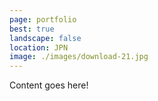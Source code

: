 ```yaml
---
page: portfolio
best: true
landscape: false
location: JPN
image: ./images/download-21.jpg
---
```

Content goes here!
